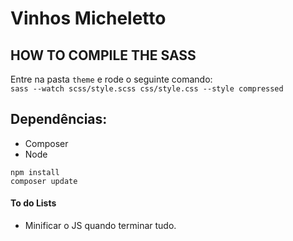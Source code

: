 # Vinhos Micheletto

## HOW TO COMPILE THE SASS
Entre na pasta `theme` e rode o seguinte comando:\
`sass --watch scss/style.scss css/style.css --style compressed`

## Dependências:
* Composer
* Node

`npm install`\
`composer update`

#### To do Lists

* Minificar o JS quando terminar tudo.